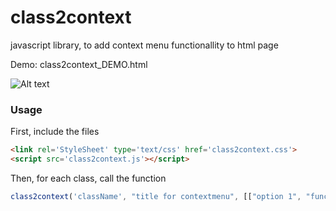 # class2context
javascript library, to add context menu functionallity to html page

Demo: class2context_DEMO.html


![Alt text](https://raw.githubusercontent.com/idoctnef/class2context/master/demoScreen.png "downlad and open the demo to test it")



### Usage
First, include the files
```html
<link rel='StyleSheet' type='text/css' href='class2context.css'>
<script src='class2context.js'></script>
```

Then, for each class, call the function
```js
class2context('className', "title for contextmenu", [["option 1", "function1()"], ["option 2","function2()"]]);
```


